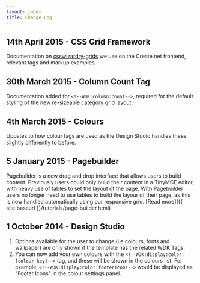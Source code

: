 ```yaml
---
layout: index
title: Change Log
---
```


## 14th April 2015 - CSS Grid Framework
Documentation on [csswizardry-grids](https://github.com/csswizardry/csswizardry-grids) we use on the Create.net frontend, relevant tags and markup examples.

## 30th March 2015 - Column Count Tag
Documentation added for `<!--WDK:column:count-->`, required for the default styling of the new re-sizeable category grid layout.

## 4th March 2015 - Colours
Updates to how colour tags are used as the Design Studio handles these slightly differently to before.

## 5 January 2015 - Pagebuilder
Pagebuilder is a new drag and drop interface that allows users to build content. Previously users could only build their content in a TinyMCE editor, with heavy use of tables to set the layout of the page. With Pagebuilder users no longer need to use tables to build the layour of their page, as this is now handled automatically using our responsive grid. 
[Read more]({{ site.baseurl }}/tutorials/page-builder.html)

## 1 October 2014 - Design Studio
1. Options available for the user to change (i.e colours, fonts and wallpaper) are only shown if the template has the related WDK Tags.
2. You can now add your own colours with the `<!--WDK:display:color:[colour key]-->` tag, and these will be shown in the colours list. For example, `<!--WDK:display:color:footerIcons-->` would be displayed as "Footer Icons" in the colour settings panel.

